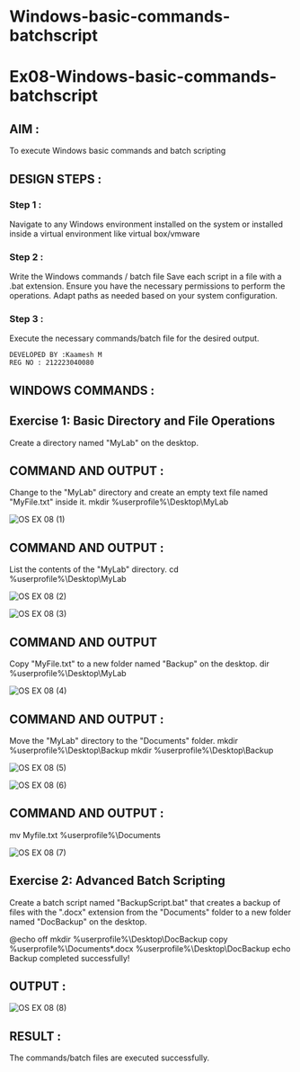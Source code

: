 # Windows-basic-commands-batchscript

# Ex08-Windows-basic-commands-batchscript

## AIM :

To execute Windows basic commands and batch scripting

## DESIGN STEPS :

### Step 1 :

Navigate to any Windows environment installed on the system or installed inside a virtual environment like virtual box/vmware 

### Step 2 :

Write the Windows commands / batch file
Save each script in a file with a .bat extension.
Ensure you have the necessary permissions to perform the operations.
Adapt paths as needed based on your system configuration.

### Step 3 :

Execute the necessary commands/batch file for the desired output. 

```
DEVELOPED BY :Kaamesh M
REG NO : 212223040080
```
## WINDOWS COMMANDS :
## Exercise 1: Basic Directory and File Operations

Create a directory named "MyLab" on the desktop.


## COMMAND AND OUTPUT :

Change to the "MyLab" directory and create an empty text file named "MyFile.txt" inside it.
mkdir %userprofile%\Desktop\MyLab

![OS EX 08 (1)](https://github.com/Kaameshm25/Windows-basic-commands-batchscript/assets/144870650/01588ade-bd6e-4d7f-8000-ea4ebdbbf88b)


## COMMAND AND OUTPUT :

List the contents of the "MyLab" directory.
cd %userprofile%\Desktop\MyLab

![OS EX 08 (2)](https://github.com/Kaameshm25/Windows-basic-commands-batchscript/assets/144870650/3248f7f4-c579-4eea-ae85-59fe80c9fe2b)

![OS EX 08 (3)](https://github.com/Kaameshm25/Windows-basic-commands-batchscript/assets/144870650/5e828262-9d64-4cb4-8474-72f4548aab77)


## COMMAND AND OUTPUT

Copy "MyFile.txt" to a new folder named "Backup" on the desktop.
dir %userprofile%\Desktop\MyLab

![OS EX 08 (4)](https://github.com/Kaameshm25/Windows-basic-commands-batchscript/assets/144870650/e1a5890c-4f42-4ca6-aeb7-fd62c0babed3)


## COMMAND AND OUTPUT :

Move the "MyLab" directory to the "Documents" folder.
mkdir %userprofile%\Desktop\Backup
mkdir %userprofile%\Desktop\Backup

![OS EX 08 (5)](https://github.com/Kaameshm25/Windows-basic-commands-batchscript/assets/144870650/265bcc00-eb8b-419a-b709-cdf44cb52949)


![OS EX 08 (6)](https://github.com/Kaameshm25/Windows-basic-commands-batchscript/assets/144870650/7eb5214a-edb8-4d29-bcec-fd62a3ac63c5)


## COMMAND AND OUTPUT :

mv Myfile.txt %userprofile%\Documents

![OS EX 08 (7)](https://github.com/Kaameshm25/Windows-basic-commands-batchscript/assets/144870650/e11f8b43-26fb-4543-9968-02feb0fbefcc)


## Exercise 2: Advanced Batch Scripting

Create a batch script named "BackupScript.bat" that creates a backup of files with the ".docx" extension from the "Documents" folder to a new folder named "DocBackup" on the desktop.

@echo off
mkdir %userprofile%\Desktop\DocBackup
copy %userprofile%\Documents\*.docx %userprofile%\Desktop\DocBackup
echo Backup completed successfully!

## OUTPUT :

![OS EX 08 (8)](https://github.com/Kaameshm25/Windows-basic-commands-batchscript/assets/144870650/5f3ee1f4-4f44-40c0-ab77-5356a63d226b)


## RESULT :
The commands/batch files are executed successfully.

